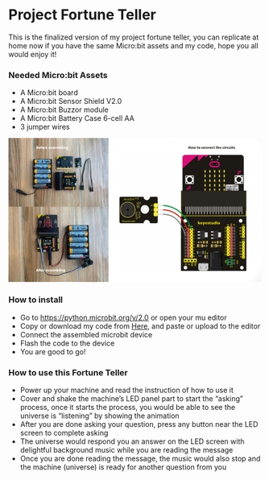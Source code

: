 # Project Fortune Teller
This is the finalized version of my project fortune teller, you can replicate at home now if you have the same Micro:bit assets and my code, hope you all would enjoy it! 

### Needed Micro:bit Assets
* A Micro:bit board
* A Micro:bit Sensor Shield V2.0
* A Micro:bit Buzzor module
* A Micro:bit Battery Case 6-cell AA
* 3 jumper wires

![test](https://github.com/kimieouyang/project_fortuneteller2020/blob/master/imgtoexplainsmall.png)

### How to install
* Go to https://python.microbit.org/v/2.0 or open your mu editor
* Copy or download my code from [Here](https://github.com/kimieouyang/project_fortuneteller2020/blob/master/projectfortuneteller05082020.py), and paste or upload to the editor
* Connect the assembled microbit device
* Flash the code to the device
* You are good to go!

### How to use this Fortune Teller
* Power up your machine and read the instruction of how to use it
* Cover and shake the machine’s LED panel part to start the “asking” process, once it starts the process, you would be able to see the universe is “listening” by showing the animation
* After you are done asking your question, press any button near the LED screen to complete asking
* The universe would respond you an answer on the LED screen with delightful background music while you are reading the message
* Once you are done reading the message, the music would also stop and the machine (universe) is ready for another question from you

